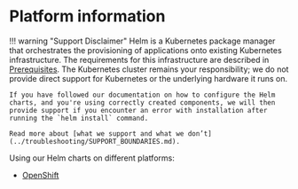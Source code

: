 # Platform information

!!! warning "Support Disclaimer"
    Helm is a Kubernetes package manager that orchestrates the provisioning of applications onto existing Kubernetes infrastructure. The requirements for this infrastructure are described in [Prerequisites](../userguide/PREREQUISITES.md). The Kubernetes cluster remains your responsibility; we do not provide direct support for Kubernetes or the underlying hardware it runs on.

    If you have followed our documentation on how to configure the Helm charts, and you're using correctly created components, we will then provide support if you encounter an error with installation after running the `helm install` command. 

    Read more about [what we support and what we don’t](../troubleshooting/SUPPORT_BOUNDARIES.md). 

Using our Helm charts on different platforms:

* [OpenShift](../openshift/OPENSHIFT)
